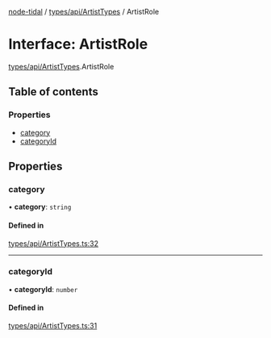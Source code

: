 [node-tidal](../README.md) / [types/api/ArtistTypes](../modules/types_api_ArtistTypes.md) / ArtistRole

# Interface: ArtistRole

[types/api/ArtistTypes](../modules/types_api_ArtistTypes.md).ArtistRole

## Table of contents

### Properties

- [category](types_api_ArtistTypes.ArtistRole.md#category)
- [categoryId](types_api_ArtistTypes.ArtistRole.md#categoryid)

## Properties

### category

• **category**: `string`

#### Defined in

[types/api/ArtistTypes.ts:32](https://github.com/Mawco/node-tidal/blob/7587986/src/types/api/ArtistTypes.ts#L32)

___

### categoryId

• **categoryId**: `number`

#### Defined in

[types/api/ArtistTypes.ts:31](https://github.com/Mawco/node-tidal/blob/7587986/src/types/api/ArtistTypes.ts#L31)
